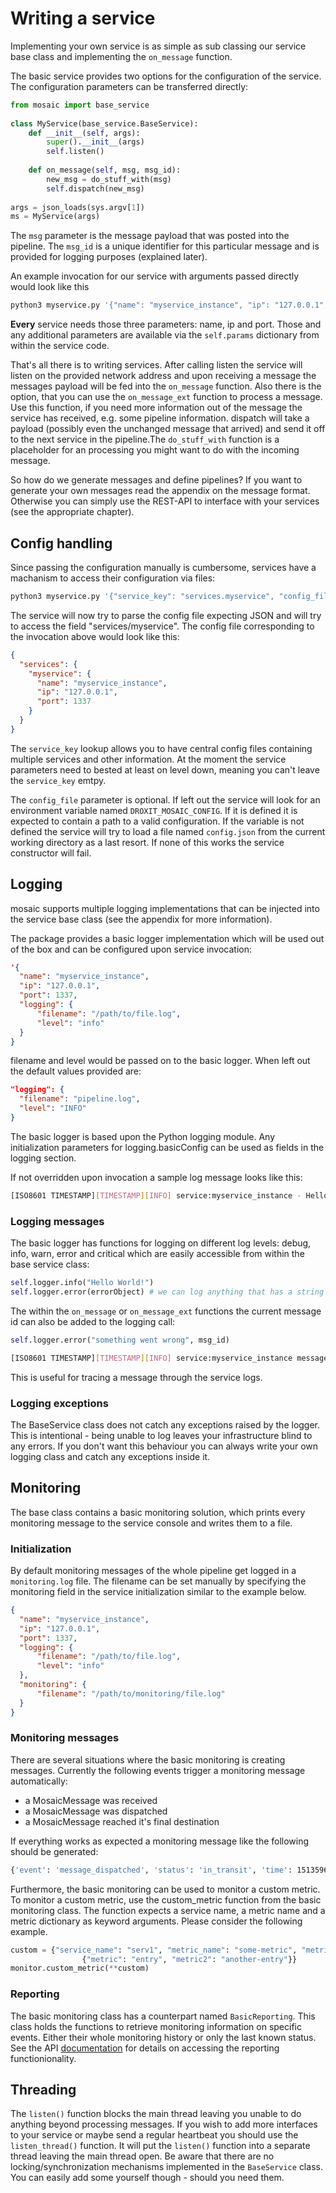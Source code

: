 # Writing a service

Implementing your own service is as simple as sub classing our service base class and implementing the `on_message` function.

The basic service provides two options for the configuration of the service. The configuration parameters can be transferred directly:

```python
from mosaic import base_service
 
class MyService(base_service.BaseService):
    def __init__(self, args):
        super().__init__(args)
        self.listen()
 
    def on_message(self, msg, msg_id):
        new_msg = do_stuff_with(msg)
        self.dispatch(new_msg)
 
args = json_loads(sys.argv[1])
ms = MyService(args)
```

The `msg` parameter is the message payload that was posted into the pipeline. The `msg_id` is a unique identifier for this particular message and is provided for logging purposes (explained later).

An example invocation for our service with arguments passed directly would look like this

```bash
python3 myservice.py '{"name": "myservice_instance", "ip": "127.0.0.1", "port": 1337}'
```

**Every** service needs those three parameters: name, ip and port. Those and any additional parameters are available via the `self.params` dictionary from within the service code.

That's all there is to writing services. After calling listen the service will listen on the provided network address and upon receiving a message the messages payload will be fed into the `on_message` function. Also there is the option, that you can use the `on_message_ext` function to process a message. Use this function, if you need more information out of the message the service has received, e.g. some pipeline information. dispatch will take a payload (possibly even the unchanged message that arrived) and send it off to the next service in the pipeline.The `do_stuff_with` function is a placeholder for an processing you might want to do with the incoming message.

So how do we generate messages and define pipelines? If you want to generate your own messages read the appendix on the message format. Otherwise you can simply use the REST-API to interface with your services (see the appropriate chapter).

## Config handling

Since passing the configuration manually is cumbersome, services have a machanism to access their configuration via files:

```bash
python3 myservice.py '{"service_key": "services.myservice", "config_file": "/path/to/config.json"}'
```

The service will now try to parse the config file expecting JSON and will try to access the field "services/myservice". The config file corresponding to the invocation above would look like this:

```json
{
  "services": {
    "myservice": {
      "name": "myservice_instance",
      "ip": "127.0.0.1",
      "port": 1337
    }
  }
}
```

The `service_key` lookup allows you to have central config files containing multiple services and other information. At the moment the service parameters need to bested at least on level down, meaning you can't leave
the `service_key` emtpy.

The `config_file` parameter is optional. If left out the service will look for an environment variable named `DROXIT_MOSAIC_CONFIG`. If it is defined it is expected to contain a path to a valid configuration.
If the variable is not defined the service will try to load a file named `config.json` from the current working directory as a last resort. If none of this works the service constructor will fail.

## Logging

mosaic supports multiple logging implementations that can be injected into the service base class (see the appendix for more information).

The package provides a basic logger implementation which will be used out of the box and can be configured upon service invocation:

```json
'{
  "name": "myservice_instance",
  "ip": "127.0.0.1",
  "port": 1337,
  "logging": {
      "filename": "/path/to/file.log",
      "level": "info"
  }
}
```

filename and level would be passed on to the basic logger. When left out the default values provided are:

```json
"logging": {
  "filename": "pipeline.log",
  "level": "INFO"
}
```

The basic logger is based upon the Python logging module. Any initialization parameters for logging.basicConfig can be used as fields in the logging section.

If not overridden upon invocation a sample log message looks like this:

```bash
[ISO8601 TIMESTAMP][TIMESTAMP][INFO] service:myservice_instance - Hello World!
```

### Logging messages

The basic logger has functions for logging on different log levels: debug, info, warn, error and critical which are easily accessible from within the base service class:

```python
self.logger.info("Hello World!")
self.logger.error(errorObject) # we can log anything that has a string representation
```

The within the `on_message` or `on_message_ext` functions the current message id can also be added to the logging call:

```python
self.logger.error("something went wrong", msg_id)
```

```bash
[ISO8601 TIMESTAMP][TIMESTAMP][INFO] service:myservice_instance message_id:1234-34134-14134-14314 - something went wrong
```

This is useful for tracing a message through the service logs.

### Logging exceptions

The BaseService class does not catch any exceptions raised by the logger. This is intentional - being unable to log leaves your infrastructure blind to any errors. If you don't want this behaviour you can always write
your own logging class and catch any exceptions inside it.

## Monitoring

The base class contains a basic monitoring solution, which prints every monitoring message to the service console and writes them to a file. 

### Initialization

By default monitoring messages of the whole pipeline get logged in a `monitoring.log` file. The filename can be set manually by specifying the monitoring field in the service initialization similar to the example below.

```json
{
  "name": "myservice_instance",
  "ip": "127.0.0.1",
  "port": 1337,
  "logging": {
      "filename": "/path/to/file.log",
      "level": "info"
  },
  "monitoring": {
      "filename": "/path/to/monitoring/file.log"
  }
}
```

### Monitoring messages

There are several situations where the basic monitoring is creating messages. Currently the following events trigger a monitoring message automatically:

* a MosaicMessage was received
* a MosaicMessage was dispatched
* a MosaicMessage reached it's final destination

If everything works as expected a monitoring message like the following should be generated:

```bash
{'event': 'message_dispatched', 'status': 'in_transit', 'time': 1513596460.0961697, 'args': {'service_name': 'service1', 'message_id': 'dfa156e3-a8f6-4968-a255-ebd44e41d846', 'destination': '127.0.0.1:10000'}}
```

Furthermore, the basic monitoring can be used to monitor a custom metric.
To monitor a custom metric, use the custom\_metric function from the basic monitoring class.
The function expects a service name, a metric name and a metric dictionary as keyword arguments.
Please consider the following example.

```python
custom = {"service_name": "serv1", "metric_name": "some-metric", "metric_dictionary":
                {"metric": "entry", "metric2": "another-entry"}}
monitor.custom_metric(**custom)
```

### Reporting

The basic monitoring class has a counterpart named `BasicReporting`. This class holds the functions to retrieve monitoring information on specific events. Either their whole monitoring history or only the last
known status. See the API [documentation](rest.md) for details on accessing the reporting functionionality.

## Threading

The `listen()` function blocks the main thread leaving you unable to do anything beyond processing messages. If you wish to add more interfaces to your service or maybe send a regular heartbeat you should use the
`listen_thread()` function. It will put the `listen()` function into a separate thread leaving the main thread open. Be aware that there are no locking/synchronization mechanisms implemented in the `BaseService` class. You can
easily add some yourself though - should you need them.

